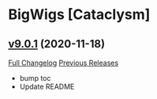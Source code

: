 # BigWigs [Cataclysm]

## [v9.0.1](https://github.com/BigWigsMods/BigWigs_Cataclysm/tree/v9.0.1) (2020-11-18)
[Full Changelog](https://github.com/BigWigsMods/BigWigs_Cataclysm/compare/v9.0.0...v9.0.1) [Previous Releases](https://github.com/BigWigsMods/BigWigs_Cataclysm/releases)

- bump toc  
- Update README  
